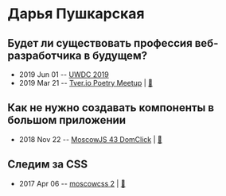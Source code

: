 # Дарья Пушкарская

## Будет ли существовать профессия веб-разработчика в будущем?
- 2019 Jun 01 -- [UWDC 2019](https://youtu.be/0Ol1XHk3vsA)    
- 2019 Mar 21 -- [Tver.io Poetry Meetup](https://youtu.be/1xerBSAwMEI)  | [:notebook:](http://tver.io/meetup/2019/03-poetry/slides/2019-tver-io-poetry-pushkarskaya.pdf)  
## Как не нужно создавать компоненты в большом приложении
- 2018 Nov 22 -- [MoscowJS 43 DomClick](https://youtu.be/vhHrHdtv7Po?t=2162)  | [:notebook:](https://cloud.mail.ru/public/JzW6/2uwWPHurY)  
## Следим за CSS
- 2017 Apr 06 -- [moscowcss 2](https://www.youtube.com/watch?v=67ZnhTpsH-Y)  | [:notebook:](http://slides.com/d_pushkarskaya/css#/)  
